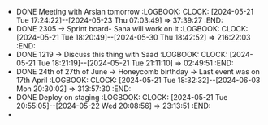 - DONE Meeting with Arslan tomorrow
  :LOGBOOK:
  CLOCK: [2024-05-21 Tue 17:24:22]--[2024-05-23 Thu 07:03:49] =>  37:39:27
  :END:
- DONE 2305 -> Sprint board- Sana will work on it
  :LOGBOOK:
  CLOCK: [2024-05-21 Tue 18:20:49]--[2024-05-30 Thu 18:42:52] =>  216:22:03
  :END:
- DONE 1219 -> Discuss this thing with Saad
  :LOGBOOK:
  CLOCK: [2024-05-21 Tue 18:21:19]--[2024-05-21 Tue 21:11:10] =>  02:49:51
  :END:
- DONE 24th of 27th of June -> Honeycomb birthday -> Last event was on 17th April
  :LOGBOOK:
  CLOCK: [2024-05-21 Tue 18:32:32]--[2024-06-03 Mon 20:30:02] =>  313:57:30
  :END:
- DONE Deploy on staging
  :LOGBOOK:
  CLOCK: [2024-05-21 Tue 20:55:05]--[2024-05-22 Wed 20:08:56] =>  23:13:51
  :END:
-